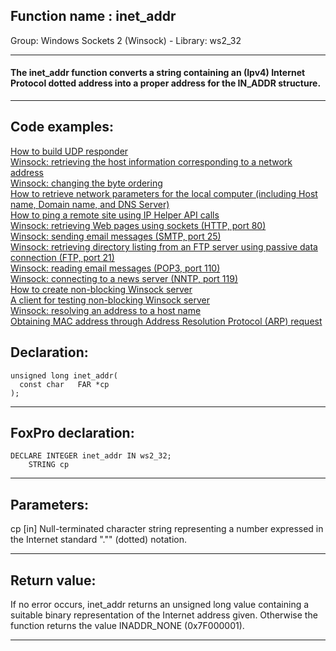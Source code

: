 
## Function name : inet_addr
Group: Windows Sockets 2 (Winsock) - Library: ws2_32    
***  


#### The inet_addr function converts a string containing an (Ipv4) Internet Protocol dotted address into a proper address for the IN_ADDR structure.
***  


## Code examples:
[How to build UDP responder](../../samples/sample_052.md)  
[Winsock: retrieving the host information corresponding to a network address](../../samples/sample_217.md)  
[Winsock: changing the byte ordering](../../samples/sample_221.md)  
[How to retrieve network parameters for the local computer (including Host name, Domain name, and DNS Server)](../../samples/sample_348.md)  
[How to ping a remote site using IP Helper API calls](../../samples/sample_382.md)  
[Winsock: retrieving Web pages using sockets (HTTP, port 80)](../../samples/sample_383.md)  
[Winsock: sending email messages (SMTP, port 25)](../../samples/sample_385.md)  
[Winsock: retrieving directory listing from an FTP server using passive data connection (FTP, port 21)](../../samples/sample_386.md)  
[Winsock: reading email messages (POP3, port 110)](../../samples/sample_388.md)  
[Winsock: connecting to a news server (NNTP, port 119)](../../samples/sample_389.md)  
[How to create non-blocking Winsock server](../../samples/sample_412.md)  
[A client for testing non-blocking Winsock server](../../samples/sample_413.md)  
[Winsock: resolving an address to a host name](../../samples/sample_570.md)  
[Obtaining MAC address through Address Resolution Protocol (ARP) request](../../samples/sample_585.md)  

## Declaration:
```foxpro  
unsigned long inet_addr(
  const char   FAR *cp
);  
```  
***  


## FoxPro declaration:
```foxpro  
DECLARE INTEGER inet_addr IN ws2_32;
	STRING cp  
```  
***  


## Parameters:
cp 
[in] Null-terminated character string representing a number expressed in the Internet standard "."" (dotted) notation.  
***  


## Return value:
If no error occurs, inet_addr returns an unsigned long value containing a suitable binary representation of the Internet address given. Otherwise the function returns the value INADDR_NONE (0x7F000001).  
***  

